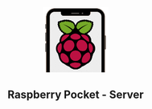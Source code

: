 <p align="center">
  <img width="130px" src="./docs/assets/logo.png">
  <h2 align="center">Raspberry Pocket - Server</h2>
</p>
